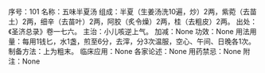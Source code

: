 序号：101
名称：五味半夏汤
组成：半夏（生姜汤洗10遍，炒）2两，紫菀（去苗土）2两，细辛（去苗叶）2两，阿胶（炙令燥）2两，桂（去粗皮）2两。
出处：《圣济总录》卷一七六。
主治：小儿咳逆上气。
加减：None
功效：None
用法用量：每用1钱匕，水1盏，煎至6分，去滓，分3次温服，空心、午间、日晚各1次。
制备方法：上为粗末。
临床应用：None
各家论述：None
用药禁忌：None
附注：None
